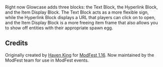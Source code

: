 Right now Glowcase adds three blocks: the Text Block, the Hyperlink Block, and the Item Display Block. The Text Block acts as a more flexible sign, while the Hyperlink Block displays a URL that players can click on to open, and the Item Display Block is a more freeing item frame that also allows you to show off entities with their appropriate spawn egg.



## Credits

Originally created by [Haven King](https://github.com/Haven-King) for [ModFest 1.16](https://legacy.modfest.net/1.16/).
Now maintained by the ModFest team for use in ModFest events.